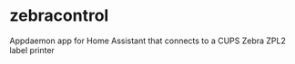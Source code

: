 # zebracontrol
Appdaemon app for Home Assistant  that connects to a CUPS Zebra ZPL2 label printer


